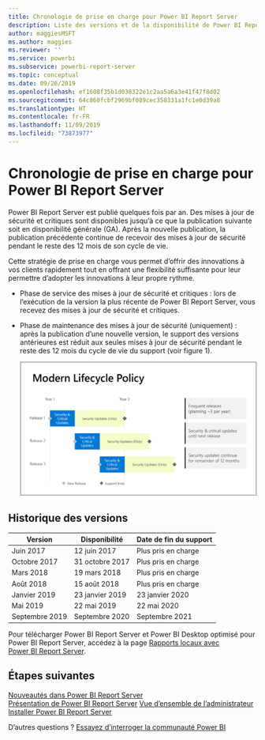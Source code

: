 ```yaml
---
title: Chronologie de prise en charge pour Power BI Report Server
description: Liste des versions et de la disponibilité de Power BI Report Server.
author: maggiesMSFT
ms.author: maggies
ms.reviewer: ''
ms.service: powerbi
ms.subservice: powerbi-report-server
ms.topic: conceptual
ms.date: 09/26/2019
ms.openlocfilehash: ef1608f35b1d038322e1c2aa5a6a3e41f47f8d02
ms.sourcegitcommit: 64c860fcbf2969bf089cec358331a1fc1e0d39a8
ms.translationtype: HT
ms.contentlocale: fr-FR
ms.lasthandoff: 11/09/2019
ms.locfileid: "73873977"
---
```

# <a name="support-timeline-for-power-bi-report-server"></a>Chronologie de prise en charge pour Power BI Report Server

Power BI Report Server est publié quelques fois par an. Des mises à jour de sécurité et critiques sont disponibles jusqu’à ce que la publication suivante soit en disponibilité générale (GA). Après la nouvelle publication, la publication précédente continue de recevoir des mises à jour de sécurité pendant le reste des 12 mois de son cycle de vie.

Cette stratégie de prise en charge vous permet d’offrir des innovations à vos clients rapidement tout en offrant une flexibilité suffisante pour leur permettre d’adopter les innovations à leur propre rythme.

* Phase de service des mises à jour de sécurité et critiques : lors de l’exécution de la version la plus récente de Power BI Report Server, vous recevez des mises à jour de sécurité et critiques.
* Phase de maintenance des mises à jour de sécurité (uniquement) : après la publication d’une nouvelle version, le support des versions antérieures est réduit aux seules mises à jour de sécurité pendant le reste des 12 mois du cycle de vie du support (voir figure 1).

    ![Graphique illustrant la plage de temps de prise en charge](media/support-timeline/report-server-support-timeline-overall.png)

## <a name="version-history"></a>Historique des versions

| **Version** | **Disponibilité** | **Date de fin du support** |
| --- | --- | --- |
| Juin 2017 |12 juin 2017 |Plus pris en charge |
| Octobre 2017 |31 octobre 2017 | Plus pris en charge |
| Mars 2018 | 19 mars 2018 | Plus pris en charge |
| Août 2018 | 15 août 2018 | Plus pris en charge |
| Janvier 2019 | 23 janvier 2019 | 23 janvier 2020 |
| Mai 2019 | 22 mai 2019 | 22 mai 2020 |
| Septembre 2019 | Septembre 2020 | Septembre 2021 

Pour télécharger Power BI Report Server et Power BI Desktop optimisé pour Power BI Report Server, accédez à la page [Rapports locaux avec Power BI Report Server](https://powerbi.microsoft.com/report-server/).

## <a name="next-steps"></a>Étapes suivantes
[Nouveautés dans Power BI Report Server](whats-new.md)  
[Présentation de Power BI Report Server](get-started.md)
[Vue d’ensemble de l’administrateur](admin-handbook-overview.md)  
[Installer Power BI Report Server](install-report-server.md)  

D’autres questions ? [Essayez d’interroger la communauté Power BI](https://community.powerbi.com/)